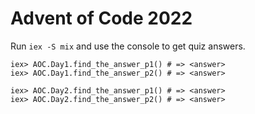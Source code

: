 # Advent of Code 2022

Run `iex -S mix` and use the console to get quiz answers.

```
iex> AOC.Day1.find_the_answer_p1() # => <answer>
iex> AOC.Day1.find_the_answer_p2() # => <answer>

iex> AOC.Day2.find_the_answer_p1() # => <answer>
iex> AOC.Day2.find_the_answer_p2() # => <answer>
```
